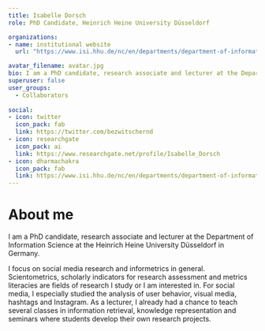 ```yaml
---
title: Isabelle Dorsch
role: PhD Candidate, Heinrich Heine University Düsseldorf

organizations:
- name: institutional website
  url: "https://www.isi.hhu.de/nc/en/departments/department-of-information-science/staff/detailseite.html?tt_address%5Bperson%5D=15696&tt_address%5Bfunktion%5D=23019"

avatar_filename: avatar.jpg
bio: I am a PhD candidate, research associate and lecturer at the Department of Information Science at the Heinrich Heine University Düsseldorf in Germany.
superuser: false
user_groups:
  - Collaborators
  
social:
- icon: twitter
  icon_pack: fab
  link: https://twitter.com/bezwitschernd
- icon: researchgate
  icon_pack: ai
  link: https://www.researchgate.net/profile/Isabelle_Dorsch
- icon: dharmachakra
  icon_pack: fab
  link: https://www.isi.hhu.de/nc/en/departments/department-of-information-science/staff/detailseite.html?tt_address%5Bperson%5D=15696&tt_address%5Bfunktion%5D=23019
---
```


# About me

I am a PhD candidate, research associate and lecturer at the Department of Information Science at the Heinrich Heine University Düsseldorf in Germany.

I focus on social media research and informetrics in general.
Scientometrics, scholarly indicators for research assessment and metrics literacies are fields of research I study or I am interested in. For social media, I especially studied the analysis of user behavior, visual media, hashtags and Instagram. As a lecturer, I already had a chance to teach several classes in information retrieval, knowledge representation and seminars where students develop their own research projects.


